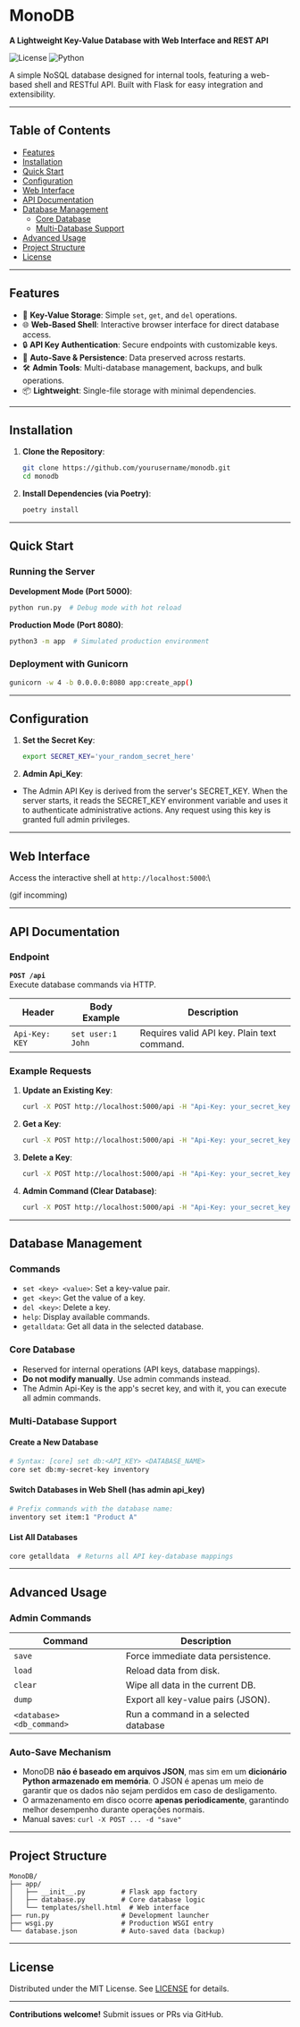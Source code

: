 # MonoDB

**A Lightweight Key-Value Database with Web Interface and REST API**

![License](https://img.shields.io/badge/License-MIT-blue) ![Python](https://img.shields.io/badge/Python-3.8%2B-green)

A simple NoSQL database designed for internal tools, featuring a web-based shell and RESTful API. Built with Flask for easy integration and extensibility.

---

## Table of Contents

- [Features](#features)
- [Installation](#installation)
- [Quick Start](#quick-start)
- [Configuration](#configuration)
- [Web Interface](#web-interface)
- [API Documentation](#api-documentation)
- [Database Management](#database-management)
  - [Core Database](#core-database)
  - [Multi-Database Support](#multi-database-support)
- [Advanced Usage](#advanced-usage)
- [Project Structure](#project-structure)
- [License](#license)

---

## Features

- 🚀 **Key-Value Storage**: Simple `set`, `get`, and `del` operations.
- 🌐 **Web-Based Shell**: Interactive browser interface for direct database access.
- 🔒 **API Key Authentication**: Secure endpoints with customizable keys.
- 💾 **Auto-Save & Persistence**: Data preserved across restarts.
- 🛠 **Admin Tools**: Multi-database management, backups, and bulk operations.
- 📦 **Lightweight**: Single-file storage with minimal dependencies.

---

## Installation

1. **Clone the Repository**:

   ```bash
   git clone https://github.com/yourusername/monodb.git
   cd monodb
   ```

2. **Install Dependencies (via Poetry)**:

   ```bash
   poetry install
   ```

---

## Quick Start

### Running the Server

**Development Mode (Port 5000)**:

```bash
python run.py  # Debug mode with hot reload
```

**Production Mode (Port 8080)**:

```bash
python3 -m app  # Simulated production environment
```

### Deployment with Gunicorn

```bash
gunicorn -w 4 -b 0.0.0.0:8080 app:create_app()
```

---

## Configuration

1. **Set the Secret Key**:

   ```bash
   export SECRET_KEY='your_random_secret_here'
   ```

2. **Admin Api\_Key**:

- The Admin API Key is derived from the server's SECRET\_KEY. When the server starts, it reads the SECRET\_KEY environment variable and uses it to authenticate administrative actions. Any request using this key is granted full admin privileges.

---

## Web Interface

Access the interactive shell at `http://localhost:5000`:\


(gif incomming)

---

## API Documentation

### Endpoint

**`POST /api`**\
Execute database commands via HTTP.

| Header         | Body Example      | Description                                 |
| -------------- | ----------------- | ------------------------------------------- |
| `Api-Key: KEY` | `set user:1 John` | Requires valid API key. Plain text command. |

### Example Requests

1. **Update an Existing Key**:

   ```bash
   curl -X POST http://localhost:5000/api -H "Api-Key: your_secret_key" -d "set user:1234 'John Doe, jonhdoe@corp.com'"
   ```

2. **Get a Key**:

   ```bash
   curl -X POST http://localhost:5000/api -H "Api-Key: your_secret_key" -d "get user:1234"
   ```

3. **Delete a Key**:

   ```bash
   curl -X POST http://localhost:5000/api -H "Api-Key: your_secret_key" -d "del user:1234"
   ```

4. **Admin Command (Clear Database)**:

   ```bash
   curl -X POST http://localhost:5000/api -H "Api-Key: your_secret_key" -d "clear"
   ```

---

## Database Management

### Commands

- `set <key> <value>`: Set a key-value pair.
- `get <key>`: Get the value of a key.
- `del <key>`: Delete a key.
- `help`: Display available commands.
- `getalldata`: Get all data in the selected database.

### Core Database

- Reserved for internal operations (API keys, database mappings).
- **Do not modify manually**. Use admin commands instead.
- The Admin Api-Key is the app's secret key, and with it, you can execute all admin commands.

### Multi-Database Support

#### Create a New Database

```bash
# Syntax: [core] set db:<API_KEY> <DATABASE_NAME>
core set db:my-secret-key inventory
```

#### Switch Databases in Web Shell (has admin api\_key)

```bash
# Prefix commands with the database name:
inventory set item:1 "Product A"
```

#### List All Databases

```bash
core getalldata  # Returns all API key-database mappings
```

---

## Advanced Usage

### Admin Commands

| Command                   | Description                          |
| ------------------------- | ------------------------------------ |
| `save`                    | Force immediate data persistence.    |
| `load`                    | Reload data from disk.               |
| `clear`                   | Wipe all data in the current DB.     |
| `dump`                    | Export all key-value pairs (JSON).   |
| `<database> <db_command>` | Run a command in a selected database |

### Auto-Save Mechanism

- MonoDB **não é baseado em arquivos JSON**, mas sim em um **dicionário Python armazenado em memória**. O JSON é apenas um meio de garantir que os dados não sejam perdidos em caso de desligamento.
- O armazenamento em disco ocorre **apenas periodicamente**, garantindo melhor desempenho durante operações normais.
- Manual saves: `curl -X POST ... -d "save"`

---

## Project Structure

```
MonoDB/
├── app/
│   ├── __init__.py         # Flask app factory
│   ├── database.py         # Core database logic
│   └── templates/shell.html  # Web interface
├── run.py                  # Development launcher
├── wsgi.py                 # Production WSGI entry
└── database.json           # Auto-saved data (backup)
```

---

## License

Distributed under the MIT License. See [LICENSE](LICENCE.txt) for details.

---

**Contributions welcome!** Submit issues or PRs via GitHub.

